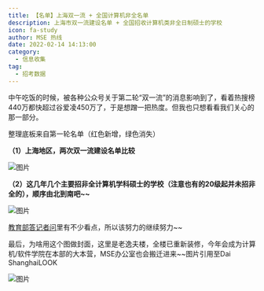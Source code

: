 ```yaml
---
title: 【名单】上海双一流 + 全国计算机非全名单
description: 上海市双一流建设名单 + 全国招收计算机类非全日制硕士的学校
icon: fa-study
author: MSE 热线
date: 2022-02-14 14:13:00
category:
  - 信息收集
tag:
  - 招考数据
---
```


中午吃饭的时候，被各种公众号关于第二轮“双一流”的消息影响到了，看着热搜榜440万都快超过谷爱凌450万了，于是想蹭一把热度。但我也只想看看我们关心的那一部分。

整理底板来自第一轮名单（红色新增，绿色消失）

**（1）上海地区，两次双一流建设名单比较**

![图片](https://zhuye-1308301598.file.myqcloud.com/markdown/640-20220430103232331.png)

**（2）这几年几个主要招非全计算机学科硕士的学校（注意也有的20级起并未招非全的），顺序由北到南吧~~**

![图片](https://zhuye-1308301598.file.myqcloud.com/markdown/640-20220430103132386.png)

[教育部答记者问](http://www.moe.gov.cn/jyb_xwfb/s271/202202/t20220214_599080.html )里有不少看点，所以该努力的继续努力~~

最后，为啥用这个图做封面，这里是老逸夫楼，全楼已重新装修，今年会成为计算机/软件学院在本部的大本营，MSE办公室也会搬迁进来~~图片引用至Dai ShanghaiLOOK

![图片](https://zhuye-1308301598.file.myqcloud.com/markdown/640-20220430103313995.jpeg)